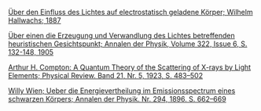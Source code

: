 [Über den Einfluss des Lichtes auf electrostatisch geladene Körper; Wilhelm Hallwachs; 1887](https://grundpraktikum.physik.uni-saarland.de/gpalt/Anleitungen/Ergaenzungen/J1_Papers/Photoeffekt%20-%20Hallwachs_1.pdf)

[Über einen die Erzeugung und Verwandlung des Lichtes betreffenden heuristischen Gesichtspunkt; Annalen der Physik, Volume 322, Issue 6, S. 132-148, 1905](https://onlinelibrary.wiley.com/doi/epdf/10.1002/andp.19053220607)

[Arthur H. Compton: A Quantum Theory of the Scattering of X-rays by Light Elements; Physical Review. Band 21, Nr. 5, 1923, S. 483–502](https://journals.aps.org/pr/pdf/10.1103/PhysRev.21.483)

[Willy Wien; Ueber die Energievertheilung im Emissionsspectrum eines schwarzen Körpers; Annalen der Physik. Nr. 294, 1896. S. 662–669](https://myweb.rz.uni-augsburg.de/~eckern/adp/history/historic-papers/1896_294_662-669.pdf)




